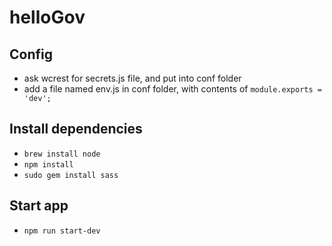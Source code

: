 

# helloGov

## Config
- ask wcrest for secrets.js file, and put into conf folder
- add a file named env.js in conf folder, with contents of `module.exports = 'dev';`

## Install dependencies
- `brew install node`
- `npm install`
- `sudo gem install sass`

## Start app
- `npm run start-dev`

